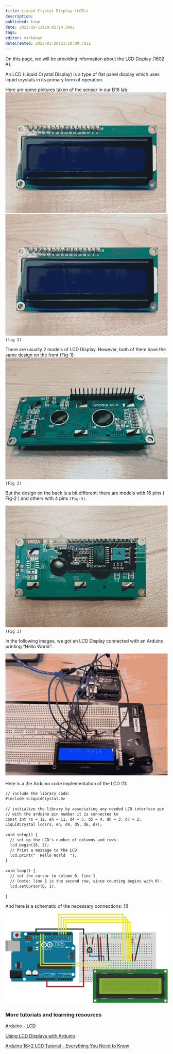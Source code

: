 ```yaml
---
title: Liquid Crystal Display (LCDs)
description: 
published: true
date: 2023-10-11T19:42:14.548Z
tags: 
editor: markdown
dateCreated: 2023-03-20T23:20:00.781Z
---
```


On this page, we will be providing information about the LCD Display (1602 A).

An LCD (Liquid Crystal Display) is a type of flat panel display which uses liquid crystals in its primary form of operation.

Here are some pictures taken of the sensor in our B16 lab:
<img src="/lcd_photos/lcd_front.png" alt="drawing" width="500"/>
![lcd_front.png](/lcd_photos/lcd_front.png) `(fig 1)`

There are usually 2 models of LCD Display. However, both of them have the same design on the front (Fig-1):
![lcd_back_(1).png](/lcd_photos/lcd_back_(1).png)
         `(Fig 2)`

But the design on the back is a bit different; there are models with 16 pins ( Fig-2 ) and others with 4 pins `(Fig-3)`.

![lcd_back_(2).png](/lcd_photos/lcd_back_(2).png)`(Fig 3)`

In the following images, we got an LCD Display connected with an Arduino printing “Hello World”:

![breadboard.png](/lcd_photos/breadboard.png)

Here is a the Arduino code implementation of the LCD  (1):

```
// include the library code:
#include <LiquidCrystal.h>

// initialize the library by associating any needed LCD interface pin
// with the arduino pin number it is connected to
const int rs = 12, en = 11, d4 = 5, d5 = 4, d6 = 3, d7 = 2;
LiquidCrystal lcd(rs, en, d4, d5, d6, d7);

void setup() {
  // set up the LCD's number of columns and rows:
  lcd.begin(16, 2);
  // Print a message to the LCD.
  lcd.print("  Hello World  ");
}

void loop() {
  // set the cursor to column 0, line 1
  // (note: line 1 is the second row, since counting begins with 0):
  lcd.setCursor(0, 1);
  
}
```

And here is a schematic of the necessary connections: (1)

![schematic.png](/lcd_photos/schematic.png)


### More tutorials and learning resources
[Arduino - LCD](https://arduinogetstarted.com/tutorials/arduino-lcd)

[Using LCD Displays with Arduino](https://www.youtube.com/watch?v=wEbGhYjn4QI)

[Arduino 16×2 LCD Tutorial – Everything You Need to Know](https://howtomechatronics.com/tutorials/arduino/lcd-tutorial/)
